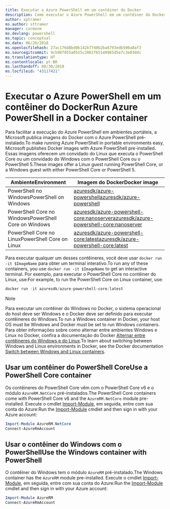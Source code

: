 ```yaml
---
title: Executar o Azure PowerShell em um contêiner do Docker
description: Como executar o Azure PowerShell em um contêiner do Docker.
author: sptramer
ms.author: sttramer
manager: carmonm
ms.devlang: powershell
ms.topic: conceptual
ms.date: 06/20/2018
ms.openlocfilehash: 27ac176d8bd0b142b7740b2ba6793edb500a8af3
ms.sourcegitcommit: 9cb98f055a0525c2061f65149965d5e7c3e03ddc
ms.translationtype: HT
ms.contentlocale: pt-BR
ms.lasthandoff: 08/30/2018
ms.locfileid: "43117421"
---
```

# <a name="run-azure-powershell-in-a-docker-container"></a><span data-ttu-id="091f7-103">Executar o Azure PowerShell em um contêiner do Docker</span><span class="sxs-lookup"><span data-stu-id="091f7-103">Run Azure PowerShell in a Docker container</span></span>

<span data-ttu-id="091f7-104">Para facilitar a execução do Azure PowerShell em ambientes portáteis, a Microsoft publica imagens do Docker com o Azure PowerShell pré-instalado.</span><span class="sxs-lookup"><span data-stu-id="091f7-104">To make running Azure PowerShell in portable environments easy, Microsoft publishes Docker images with Azure PowerShell pre-installed.</span></span> <span data-ttu-id="091f7-105">Essas imagens oferecem um convidado do Linux que executa o PowerShell Core ou um convidado do Windows com o PowerShell Core ou o PowerShell 5.</span><span class="sxs-lookup"><span data-stu-id="091f7-105">These images offer a Linux guest running PowerShell Core, or a Windows guest with either PowerShell Core or PowerShell 5.</span></span>

| <span data-ttu-id="091f7-106">Ambiente</span><span class="sxs-lookup"><span data-stu-id="091f7-106">Environment</span></span> | <span data-ttu-id="091f7-107">Imagem do Docker</span><span class="sxs-lookup"><span data-stu-id="091f7-107">Docker image</span></span> |
|-------------|--------------|
| <span data-ttu-id="091f7-108">PowerShell no Windows</span><span class="sxs-lookup"><span data-stu-id="091f7-108">PowerShell on Windows</span></span> | [<span data-ttu-id="091f7-109">azuresdk/azure-powershell</span><span class="sxs-lookup"><span data-stu-id="091f7-109">azuresdk/azure-powershell</span></span>](https://hub.docker.com/r/azuresdk/azure-powershell/) |
| <span data-ttu-id="091f7-110">PowerShell Core no Windows</span><span class="sxs-lookup"><span data-stu-id="091f7-110">PowerShell Core on Windows</span></span> | [<span data-ttu-id="091f7-111">azuresdk/azure-powershell-core:nanoserver</span><span class="sxs-lookup"><span data-stu-id="091f7-111">azuresdk/azure-powershell-core:nanoserver</span></span>](https://hub.docker.com/r/azuresdk/azure-powershell-core/) |
| <span data-ttu-id="091f7-112">PowerShell Core no Linux</span><span class="sxs-lookup"><span data-stu-id="091f7-112">PowerShell Core on Linux</span></span> | [<span data-ttu-id="091f7-113">azuresdk/azure-powershell-core:latest</span><span class="sxs-lookup"><span data-stu-id="091f7-113">azuresdk/azure-powershell-core:latest</span></span>](https://hub.docker.com/r/azuresdk/azure-powershell-core/) |

<span data-ttu-id="091f7-114">Para executar qualquer um desses contêineres, você deve usar `docker run -it $ImageName` para obter um terminal interativo.</span><span class="sxs-lookup"><span data-stu-id="091f7-114">To run any of these containers, you use `docker run -it $ImageName` to get an interactive terminal.</span></span> <span data-ttu-id="091f7-115">Por exemplo, para executar o PowerShell Core no contêiner do Linux, use:</span><span class="sxs-lookup"><span data-stu-id="091f7-115">For example, to run the PowerShell Core on Linux container, use:</span></span>

```powershell
docker run -it azuresdk/azure-powershell-core:latest
```

> [!NOTE]
> <span data-ttu-id="091f7-116">Para executar um contêiner do Windows no Docker, o sistema operacional do host deve ser Windows e o Docker deve ser definido para executar contêineres do Windows.</span><span class="sxs-lookup"><span data-stu-id="091f7-116">To run a Windows container in Docker, your host OS must be Windows and Docker must be set to run Windows containers.</span></span> <span data-ttu-id="091f7-117">Para obter informações sobre como alternar entre ambientes Windows e Linux no Docker, confira a documentação do Docker [Alternar entre contêineres do Windows e do Linux](https://docs.docker.com/docker-for-windows/#switch-between-windows-and-linux-containers).</span><span class="sxs-lookup"><span data-stu-id="091f7-117">To learn about switching between Windows and Linux environments in Docker, see the Docker documentation [Switch between Windows and Linux containers](https://docs.docker.com/docker-for-windows/#switch-between-windows-and-linux-containers).</span></span>

## <a name="use-a-powershell-core-container"></a><span data-ttu-id="091f7-118">Usar um contêiner do PowerShell Core</span><span class="sxs-lookup"><span data-stu-id="091f7-118">Use a PowerShell Core container</span></span>

<span data-ttu-id="091f7-119">Os contêineres do PowerShell Core vêm com o PowerShell Core v6 e o módulo `AzureRM.NetCore` pré-instalados.</span><span class="sxs-lookup"><span data-stu-id="091f7-119">The PowerShell Core containers come with PowerShell Core v6 and the `AzureRM.NetCore` module pre-installed.</span></span> <span data-ttu-id="091f7-120">Execute o cmdlet [Import-Module](/powershell/module/microsoft.powershell.core/import-module), em seguida, entre com sua conta do Azure:</span><span class="sxs-lookup"><span data-stu-id="091f7-120">Run the [Import-Module](/powershell/module/microsoft.powershell.core/import-module) cmdlet and then sign in with your Azure account:</span></span>

```powershell
Import-Module AzureRM.NetCore
Connect-AzureRmAccount
```

## <a name="use-the-windows-container-with-powershell"></a><span data-ttu-id="091f7-121">Usar o contêiner do Windows com o PowerShell</span><span class="sxs-lookup"><span data-stu-id="091f7-121">Use the Windows container with PowerShell</span></span>

<span data-ttu-id="091f7-122">O contêiner do Windows tem o módulo `AzureRM` pré-instalado.</span><span class="sxs-lookup"><span data-stu-id="091f7-122">The Windows container has the `AzureRM` module pre-installed.</span></span> <span data-ttu-id="091f7-123">Execute o cmdlet [Import-Module](/powershell/module/microsoft.powershell.core/import-module), em seguida, entre com sua conta do Azure:</span><span class="sxs-lookup"><span data-stu-id="091f7-123">Run the [Import-Module](/powershell/module/microsoft.powershell.core/import-module) cmdlet and then sign in with your Azure account:</span></span>

```powershell
Import-Module AzureRM
Connect-AzureRmAccount
```
